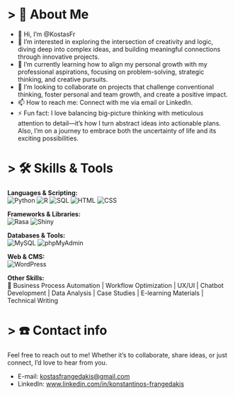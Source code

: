 # > 🔷 About Me

- 👋 Hi, I’m @KostasFr  
- 👀 I’m interested in exploring the intersection of creativity and logic, diving deep into complex ideas, and building meaningful connections through innovative projects.  
- 🌱 I’m currently learning how to align my personal growth with my professional aspirations, focusing on problem-solving, strategic thinking, and creative pursuits.  
- 💞️ I’m looking to collaborate on projects that challenge conventional thinking, foster personal and team growth, and create a positive impact.  
- 📫 How to reach me: Connect with me via email or LinkedIn.  
- ⚡ Fun fact: I love balancing big-picture thinking with meticulous attention to detail—it’s how I turn abstract ideas into actionable plans. Also, I’m on a journey to embrace both the uncertainty of life and its exciting possibilities.  

# > 🛠️ Skills & Tools

**Languages & Scripting:**  
![Python](https://img.shields.io/badge/Python-05122A?style=flat&logo=python&logoColor=white)
![R](https://img.shields.io/badge/R-05122A?style=flat&logo=r&logoColor=white)
![SQL](https://img.shields.io/badge/SQL-05122A?style=flat&logo=mysql&logoColor=white)
![HTML](https://img.shields.io/badge/HTML5-05122A?style=flat&logo=html5&logoColor=white)
![CSS](https://img.shields.io/badge/CSS3-05122A?style=flat&logo=css3&logoColor=white)

**Frameworks & Libraries:**  
![Rasa](https://img.shields.io/badge/Rasa-05122A?style=flat&logo=raspberrypi&logoColor=white)
![Shiny](https://img.shields.io/badge/Shiny-05122A?style=flat&logo=rstudio&logoColor=white)

**Databases & Tools:**  
![MySQL](https://img.shields.io/badge/MySQL-05122A?style=flat&logo=mysql&logoColor=white)
![phpMyAdmin](https://img.shields.io/badge/phpMyAdmin-05122A?style=flat&logo=php&logoColor=white)

**Web & CMS:**  
![WordPress](https://img.shields.io/badge/WordPress-05122A?style=flat&logo=wordpress&logoColor=white)

**Other Skills:**  
🚀 Business Process Automation | Workflow Optimization | UX/UI | Chatbot Development | Data Analysis | Case Studies | E-learning Materials | Technical Writing

# > ☎️ Contact info

Feel free to reach out to me! Whether it’s to collaborate, share ideas, or just connect, I’d love to hear from you.
- E-mail: kostasfrangedakis@gmail.com
- LinkedIn: www.linkedin.com/in/konstantinos-frangedakis

